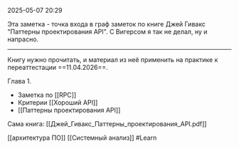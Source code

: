  2025-05-07 20:29

Эта заметка - точка входа в граф заметок по книге Джей Гивакс "Паттерны проектирования API".
С Вигерсом я так не делал, ну и напрасно.

---
Книгу нужно прочитать, и материал из неё применить на практике к переаттестации ==11.04.2026==.

Глава 1.
- Заметка по [[RPC]]
- Критерии [[Хороший API]]
- [[Паттерны проектирования API]]



Сама книга:
[[Джей_Гивакс_Паттерны_проектирования_API.pdf]]



[[архитектура ПО]]
[[Системный анализ]]
#Learn
